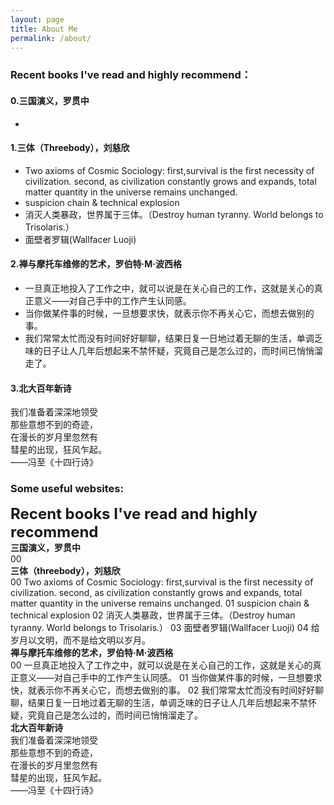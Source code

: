 ```yaml
---
layout: page
title: About Me
permalink: /about/
---
```

### Recent books I've read and highly recommend：
#### 0.三国演义，罗贯中
*
#### 1.三体（Threebody），刘慈欣
* Two axioms of Cosmic Sociology: first,survival is the first necessity of civilization. second, as civilization constantly grows and expands, total matter quantity in the universe remains unchanged. 
* suspicion chain & technical explosion
* 消灭人类暴政，世界属于三体。（Destroy human tyranny. World belongs to Trisolaris.）
* 面壁者罗辑(Wallfacer Luoji)
#### 2.禅与摩托车维修的艺术，罗伯特·M·波西格
* 一旦真正地投入了工作之中，就可以说是在关心自己的工作，这就是关心的真正意义——对自己手中的工作产生认同感。
* 当你做某件事的时候，一旦想要求快，就表示你不再关心它，而想去做别的事。
* 我们常常太忙而没有时间好好聊聊，结果日复一日地过着无聊的生活，单调乏味的日子让人几年后想起来不禁怀疑，究竟自己是怎么过的，而时间已悄悄溜走了。
#### 3.北大百年新诗
我们准备着深深地领受   
那些意想不到的奇迹，   
在漫长的岁月里忽然有   
彗星的出现，狂风乍起。   
——冯至《十四行诗》
<br>
### Some useful websites:    

<font size="+2"><strong>Recent books I've read and highly recommend</strong></font><br>
<strong>三国演义，罗贯中</strong><br>
00
<br>
<strong>三体（threebody），刘慈欣</strong><br>
00 Two axioms of Cosmic Sociology: first,survival is the first necessity of civilization. second, as civilization constantly grows and expands, total matter quantity in the universe remains unchanged. 
01 suspicion chain & technical explosion
02 消灭人类暴政，世界属于三体。（Destroy human tyranny. World belongs to Trisolaris.）
03 面壁者罗辑(Wallfacer Luoji)
04 给岁月以文明，而不是给文明以岁月。
<br>
<strong>禅与摩托车维修的艺术，罗伯特·M·波西格</strong><br>
00 一旦真正地投入了工作之中，就可以说是在关心自己的工作，这就是关心的真正意义——对自己手中的工作产生认同感。
01 当你做某件事的时候，一旦想要求快，就表示你不再关心它，而想去做别的事。
02 我们常常太忙而没有时间好好聊聊，结果日复一日地过着无聊的生活，单调乏味的日子让人几年后想起来不禁怀疑，究竟自己是怎么过的，而时间已悄悄溜走了。
<br>
<strong>北大百年新诗</strong><br>
我们准备着深深地领受   
那些意想不到的奇迹，   
在漫长的岁月里忽然有   
彗星的出现，狂风乍起。   
——冯至《十四行诗》
<br>
